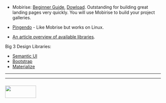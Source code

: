 * Mobirise: [Beginner Guide](https://mobirise.com/help/easy-website-builder-mobirise-beginner-guide-163.html), [Dowload](https://mobirise.com). Outstanding for building great landing pages very quickly.  You will use Mobirise to build your project galleries.

* [Pingendo](https://pingendo.com) - Like Mobrise but works on Linux.

* [An article overview of available libraries](http://www.readybytes.net/blog/item/front-end-technologies-to-create-awesome-user-experience.html).

Big 3 Design Libraries:
* [Semantic UI](https://semantic-ui.com/introduction/getting-started.html)
* [Bootstrap](https://bootstrap.build/blog/tutorial.html)
* [Materialize](http://materializecss.com)


___
___
### <a href="http://elewa.education/blog" target="_blank"><img src="https://user-images.githubusercontent.com/18554853/34921062-506450ae-f97d-11e7-875f-6feeb26ad72d.png" width="100" height="40"/></a>
